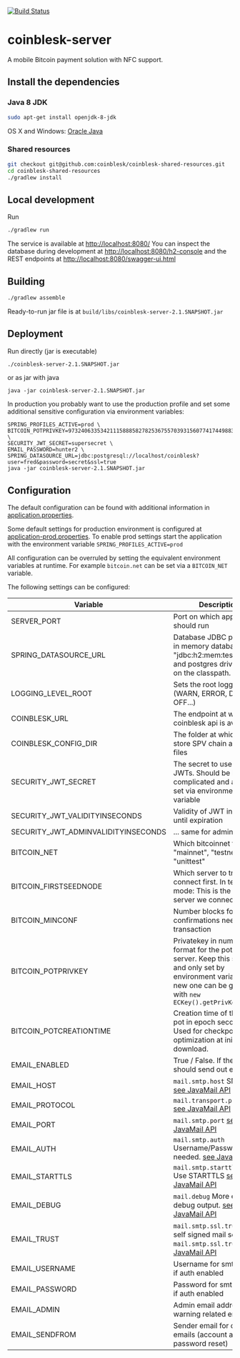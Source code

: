 [![Build Status](https://travis-ci.org/coinblesk/coinblesk-server.svg?branch=master)](https://travis-ci.org/coinblesk/coinblesk-server)


# coinblesk-server

A mobile Bitcoin payment solution with NFC support.

## Install the dependencies

### Java 8 JDK
```bash
sudo apt-get install openjdk-8-jdk
```

OS X and Windows: [Oracle Java](http://www.oracle.com/technetwork/java/javase/downloads/index.html)

### Shared resources

```bash
git checkout git@github.com:coinblesk/coinblesk-shared-resources.git
cd coinblesk-shared-resources
./gradlew install
```

## Local development

Run 
```bash
./gradlew run
```

The service is available at [http://localhost:8080/](http://localhost:8080)
You can inspect the database during development at 
[http://localhost:8080/h2-console](http://localhost:8080/h2-console) and the REST endpoints at 
[http://localhost:8080/swagger-ui.html](http://localhost:8080/swagger-ui.html)

## Building

```bash
./gradlew assemble
```
Ready-to-run jar file is at `build/libs/coinblesk-server-2.1.SNAPSHOT.jar`

## Deployment

Run directly (jar is executable)
```bash
./coinblesk-server-2.1.SNAPSHOT.jar
```

or as jar with java
```
java -jar coinblesk-server-2.1.SNAPSHOT.jar
```

In production you probably want to use the production profile and set some additional sensitive configuration via environment variables:
```
SPRING_PROFILES_ACTIVE=prod \
BITCOIN_POTPRIVKEY=97324063353421115888582782536755703931560774174498831848725083330146537953701 \
SECURITY_JWT_SECRET=supersecret \
EMAIL_PASSWORD=hunter2 \
SPRING_DATASOURCE_URL=jdbc:postgresql://localhost/coinblesk?user=fred&password=secret&ssl=true
java -jar coinblesk-server-2.1.SNAPSHOT.jar
```

## Configuration

The default configuration can be found with additional information in [application.properties](src/main/resources/application.properties).

Some default settings for production environment is configured at [application-prod.properties](src/main/resources/application-prod.properties).
To enable prod settings start the application with the environment variable `SPRING_PROFILES_ACTIVE=prod`

All configuration can be overruled by setting the equivalent environment variables at runtime. For example `bitcoin.net` can be set via a `BITCOIN_NET` variable.

The following settings can be configured:

| Variable                            | Description                                                                                                                                                              | Example                           |
|-------------------------------------|--------------------------------------------------------------------------------------------------------------------------------------------------------------------------|-----------------------------------|
| SERVER_PORT                         | Port on which application should run                                                                                                                                     | 8888                              |
| SPRING_DATASOURCE_URL               | Database JDBC path. For in memory database use "jdbc:h2:mem:testdb". h2 and postgres drivers are on the classpath.                                                       | jdbc:h2:mem:testdb                |
| LOGGING_LEVEL_ROOT                  | Sets the root logging level (WARN, ERROR, DEBUG, OFF...)                                                                                                                 | INFO                              |
| COINBLESK_URL                       | The endpoint at which coinblesk api is available                                                                                                                         | https://coinblesk.ch/             |
| COINBLESK_CONFIG_DIR                | The folder at which to store SPV chain and wallet files                                                                                                                  | /var/coinblesk                    |
| SECURITY_JWT_SECRET                 | The secret to use to sign JWTs. Should be long and complicated and always set via environment variable                                                                   | kI34jxqkrPxv8qYxaQpx98...         |
| SECURITY_JWT_VALIDITYINSECONDS      | Validity of JWT in seconds until expiration                                                                                                                              | 604800                            |
| SECURITY_JWT_ADMINVALIDITYINSECONDS | ... same for admin users                                                                                                                                                 | 3600                              |
| BITCOIN_NET                         | Which bitcoinnet to use: "mainnet", "testnet", "unittest"                                                                                                                | testnet                           |
| BITCOIN_FIRSTSEEDNODE               | Which server to try to connect first. In testnet mode: This is the only server we connect to.                                                                            | bitcoin4-fullnode.csg.uzh.ch      |
| BITCOIN_MINCONF                     | Number blocks for confirmations needed for a transaction                                                                                                                 | 1                                 |
| BITCOIN_POTPRIVKEY                  | Privatekey in number format for the pot of the server. Keep this secret and only set by environment variable. A new one can be generated with `new ECKey().getPrivKey()` | 973240633534211158885827803931... |
| BITCOIN_POTCREATIONTIME             | Creation time of the wallet pot in epoch seconds. Used for checkpointing optimization at initial chain download.                                                         | 1486638252                        |
| EMAIL_ENABLED                       | True / False. If the server should send out email.                                                                                                                       | True                              |
| EMAIL_HOST                          | `mail.smtp.host` SMTP host [see JavaMail API](https://javamail.java.net/nonav/docs/api/)                                                                                 | mail.office365.com                |
| EMAIL_PROTOCOL                      | `mail.transport.protocol` [see JavaMail API](https://javamail.java.net/nonav/docs/api/)                                                                                  | smtp                              |
| EMAIL_PORT                          | `mail.smtp.port` [see JavaMail API](https://javamail.java.net/nonav/docs/api/)                                                                                           | 587                               |
| EMAIL_AUTH                          | `mail.smtp.auth` Username/Password needed. [see JavaMail API](https://javamail.java.net/nonav/docs/api/)                                                                 | true                              |
| EMAIL_STARTTLS                      | `mail.smtp.starttls.enable` Use STARTTLS [see JavaMail API](https://javamail.java.net/nonav/docs/api/)                                                                   | true                              |
| EMAIL_DEBUG                         | `mail.debug` More email debug output. [see JavaMail API](https://javamail.java.net/nonav/docs/api/)                                                                      | false                             |
| EMAIL_TRUST                         | `mail.smtp.ssl.trust` Trust self signed mail servers. `mail.smtp.ssl.trust` [see JavaMail API](https://javamail.java.net/nonav/docs/api/)                                | false                             |
| EMAIL_USERNAME                      | Username for smtp server if auth enabled                                                                                                                                 | bob                               |
| EMAIL_PASSWORD                      | Password for smtp server if auth enabled                                                                                                                                 | supersecurepassword!              |
| EMAIL_ADMIN                         | Admin email address for warning related emails                                                                                                                           | admin@coinblesk.ch                |
| EMAIL_SENDFROM                      | Sender email for outgoing emails (account activation, password reset)                                                                                                    | info@coinblesk.ch                 |
